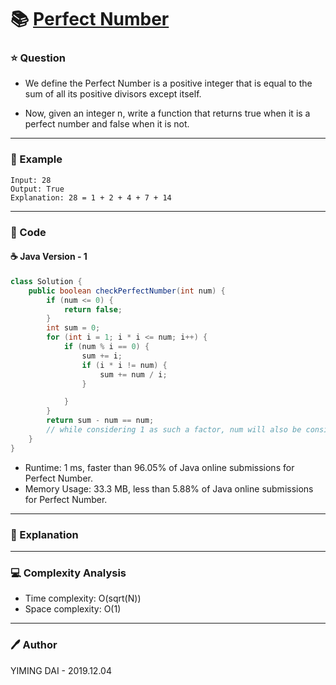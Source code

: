 # :books: [Perfect Number](https://leetcode.com/problems/perfect-number/)

### :star: Question

- We define the Perfect Number is a positive integer that is equal to the sum of all its positive divisors except itself.

- Now, given an integer n, write a function that returns true when it is a perfect number and false when it is not.

--- 

### :car: Example
```
Input: 28
Output: True
Explanation: 28 = 1 + 2 + 4 + 7 + 14
```
---

### :hammer: Code

#### :coffee: Java Version - 1

```java
class Solution {
    public boolean checkPerfectNumber(int num) {
        if (num <= 0) {
            return false;
        }
        int sum = 0;
        for (int i = 1; i * i <= num; i++) {
            if (num % i == 0) {
                sum += i;
                if (i * i != num) {
                    sum += num / i;
                }

            }
        }
        return sum - num == num;
        // while considering 1 as such a factor, num will also be considered as the other factor. Thus, we need to subtract num from the sum.
    }
}
```

- Runtime: 1 ms, faster than 96.05% of Java online submissions for Perfect Number.
- Memory Usage: 33.3 MB, less than 5.88% of Java online submissions for Perfect Number.


---

### :pencil: Explanation



---

### :computer: Complexity Analysis

- Time complexity: O(sqrt(N))
- Space complexity: O(1)

---

### :pen: Author

YIMING DAI - 2019.12.04
